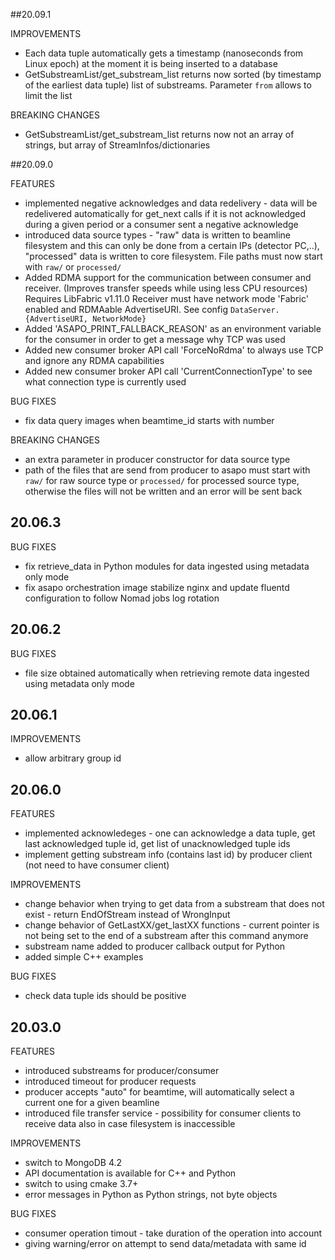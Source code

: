 ##20.09.1

IMPROVEMENTS
* Each data tuple automatically gets a timestamp (nanoseconds from Linux epoch) at the moment it is being inserted to a database 
* GetSubstreamList/get_substream_list returns now sorted (by timestamp of the earliest data tuple) list of substreams. Parameter `from` allows to limit the list

BREAKING CHANGES
* GetSubstreamList/get_substream_list returns now not an array of strings, but array of StreamInfos/dictionaries

##20.09.0

FEATURES
* implemented negative acknowledges and data redelivery - data will be redelivered automatically for get_next calls if it is not acknowledged during a given period or a consumer sent a negative acknowledge  
* introduced data source types - "raw" data is written to beamline filesystem and this can only be done from a certain IPs (detector PC,..),
"processed" data is written to core filesystem. File paths must now start with  `raw/`  or  `processed/`
* Added RDMA support for the communication between consumer and receiver. (Improves transfer speeds while using less CPU resources)
  Requires LibFabric v1.11.0
  Receiver must have network mode 'Fabric' enabled and RDMAable AdvertiseURI. See config `DataServer.{AdvertiseURI, NetworkMode}`
* Added 'ASAPO_PRINT_FALLBACK_REASON' as an environment variable for the consumer in order to get a message why TCP was used
* Added new consumer broker API call 'ForceNoRdma' to always use TCP and ignore any RDMA capabilities
* Added new consumer broker API call 'CurrentConnectionType' to see what connection type is currently used

BUG FIXES
* fix data query images when beamtime_id starts with number 

BREAKING CHANGES
* an extra parameter in producer constructor for data source type
* path of the files that are send from producer to asapo must start with `raw/` for raw source type or `processed/` for processed source type, otherwise the files will not be written and an error will be sent back 

## 20.06.3

BUG FIXES
* fix retrieve_data in Python modules for data ingested using metadata only mode
* fix asapo orchestration image stabilize nginx and update fluentd configuration to follow Nomad jobs log rotation 

## 20.06.2

BUG FIXES
* file size obtained automatically when retrieving remote data ingested using metadata only mode

## 20.06.1

IMPROVEMENTS
* allow arbitrary group id

## 20.06.0
FEATURES
* implemented acknowledeges - one can acknowledge a data tuple, get last acknowledged tuple id, get list of unacknowledged tuple ids
* implement getting substream info (contains last id) by producer client (not need to have consumer client)

IMPROVEMENTS
* change behavior when trying to get data from a substream that does not exist - return EndOfStream instead of WrongInput
* change behavior of GetLastXX/get_lastXX functions - current pointer is not being set to the end of a substream after this command anymore
* substream name added to producer callback output for Python
* added simple C++ examples

BUG FIXES
* check data tuple ids should be positive

## 20.03.0
FEATURES
* introduced substreams for producer/consumer
* introduced timeout for producer requests
* producer accepts "auto" for beamtime, will automatically select a current one for a given beamline
* introduced file transfer service - possibility for consumer clients to receive data also in case filesystem is inaccessible

IMPROVEMENTS
* switch to MongoDB 4.2
* API documentation is available for C++ and Python
* switch to using cmake 3.7+
* error messages in Python as Python strings, not byte objects


BUG FIXES
* consumer operation timout - take duration of the operation into account
* giving warning/error on attempt to send data/metadata with same id
